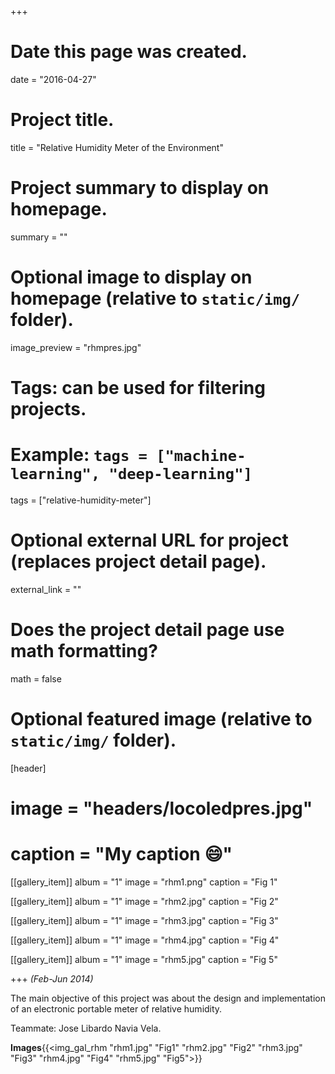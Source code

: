 +++
# Date this page was created.
date = "2016-04-27"

# Project title.
title = "Relative Humidity Meter of the Environment"

# Project summary to display on homepage.
summary = ""

# Optional image to display on homepage (relative to `static/img/` folder).
image_preview = "rhmpres.jpg"

# Tags: can be used for filtering projects.
# Example: `tags = ["machine-learning", "deep-learning"]`
tags = ["relative-humidity-meter"]

# Optional external URL for project (replaces project detail page).
external_link = ""

# Does the project detail page use math formatting?
math = false

# Optional featured image (relative to `static/img/` folder).
[header]
# image = "headers/locoledpres.jpg"
# caption = "My caption :smile:"

[[gallery_item]]
 album = "1"
 image = "rhm1.png"
 caption = "Fig 1"
    
[[gallery_item]]
 album = "1"
 image = "rhm2.jpg"
 caption = "Fig 2"

[[gallery_item]]
 album = "1"
 image = "rhm3.jpg"
 caption = "Fig 3"
    
[[gallery_item]]
 album = "1"
 image = "rhm4.jpg"
 caption = "Fig 4"

[[gallery_item]]
 album = "1"
 image = "rhm5.jpg"
 caption = "Fig 5"

+++
*(Feb-Jun 2014)*

<p align="justify">The main objective of this project was about the design and implementation of an electronic portable meter of relative humidity.</p>

Teammate: Jose Libardo Navia Vela.

**Images**{{<img_gal_rhm "rhm1.jpg" "Fig1" "rhm2.jpg" "Fig2" "rhm3.jpg" "Fig3" "rhm4.jpg" "Fig4" "rhm5.jpg" "Fig5">}}
